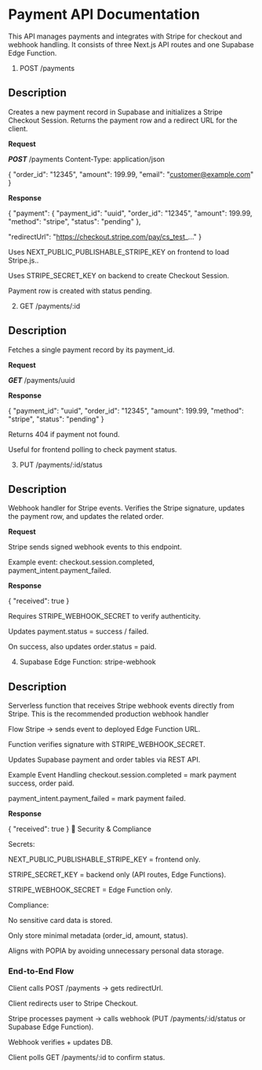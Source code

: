 # Payment API Documentation

This API manages payments and integrates with Stripe for checkout and webhook handling. It consists of three Next.js API routes and one Supabase Edge Function.

 1. POST /payments

## Description

Creates a new payment record in Supabase and initializes a Stripe Checkout Session. Returns the payment row and a redirect URL for the client.

**Request**

***POST*** /payments
Content-Type: application/json

{
  "order_id": "12345",
  "amount": 199.99,
  "email": "customer@example.com"
}

**Response**

{
  "payment": {
    "payment_id": "uuid",
    "order_id": "12345",
    "amount": 199.99,
    "method": "stripe",
    "status": "pending"
  },

  "redirectUrl": "https://checkout.stripe.com/pay/cs_test_..."
}

Uses NEXT_PUBLIC_PUBLISHABLE_STRIPE_KEY on frontend to load Stripe.js..

Uses STRIPE_SECRET_KEY on backend to create Checkout Session.

Payment row is created with status pending.

2. GET /payments/:id

## Description
Fetches a single payment record by its payment_id.

**Request**

***GET*** /payments/uuid

**Response**

{
  "payment_id": "uuid",
  "order_id": "12345",
  "amount": 199.99,
  "method": "stripe",
  "status": "pending"
}

Returns 404 if payment not found.

Useful for frontend polling to check payment status.

3. PUT /payments/:id/status

## Description

Webhook handler for Stripe events. Verifies the Stripe signature, updates the payment row, and updates the related order.

**Request**

Stripe sends signed webhook events to this endpoint.

Example event: checkout.session.completed, payment_intent.payment_failed.

**Response**

{ "received": true }

Requires STRIPE_WEBHOOK_SECRET to verify authenticity.

Updates payment.status = success / failed.

On success, also updates order.status = paid.

4. Supabase Edge Function: stripe-webhook

## Description

Serverless function that receives Stripe webhook events directly from Stripe. This is the recommended production webhook handler

Flow
Stripe → sends event to deployed Edge Function URL.

Function verifies signature with STRIPE_WEBHOOK_SECRET.

Updates Supabase payment and order tables via REST API.

Example Event Handling
checkout.session.completed = mark payment success, order paid.

payment_intent.payment_failed = mark payment failed.

**Response**

{ "received": true }
🔐 Security & Compliance

Secrets:

NEXT_PUBLIC_PUBLISHABLE_STRIPE_KEY = frontend only.

STRIPE_SECRET_KEY = backend only (API routes, Edge Functions).

STRIPE_WEBHOOK_SECRET = Edge Function only.

Compliance:

No sensitive card data is stored.

Only store minimal metadata (order_id, amount, status).

Aligns with POPIA by avoiding unnecessary personal data storage.


### End-to-End Flow

Client calls POST /payments → gets redirectUrl.

Client redirects user to Stripe Checkout.

Stripe processes payment → calls webhook (PUT /payments/:id/status or Supabase Edge Function).

Webhook verifies + updates DB.

Client polls GET /payments/:id to confirm status.